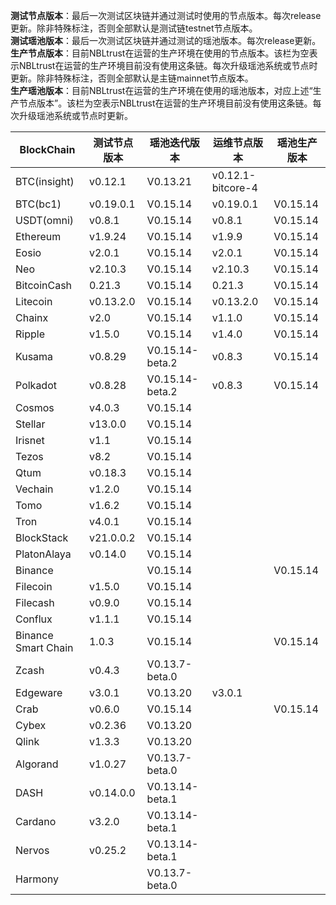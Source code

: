 **测试节点版本**：最后一次测试区块链并通过测试时使用的节点版本。每次release更新。除非特殊标注，否则全部默认是测试链testnet节点版本。<br/>
**测试瑶池版本**：最后一次测试区块链并通过测试的瑶池版本。每次release更新。<br/>
**生产节点版本**：目前NBLtrust在运营的生产环境在使用的节点版本。该栏为空表示NBLtrust在运营的生产环境目前没有使用这条链。每次升级瑶池系统或节点时更新。除非特殊标注，否则全部默认是主链mainnet节点版本。<br/>
**生产瑶池版本**：目前NBLtrust在运营的生产环境在使用的瑶池版本，对应上述“生产节点版本”。该栏为空表示NBLtrust在运营的生产环境目前没有使用这条链。每次升级瑶池系统或节点时更新。<br/>


| BlockChain  | 测试节点版本 | 瑶池迭代版本 | 运维节点版本 | 瑶池生产版本 |
| ----------- | ---------- | ---------- | ---------- | ---------- | 
| BTC(insight) | v0.12.1    | V0.13.21 |    v0.12.1-bitcore-4  |  |
| BTC(bc1)    | v0.19.0.1    | V0.15.14 |    v0.19.0.1  | V0.15.14 |
| USDT(omni) | v0.8.1    | V0.15.14 |    v0.8.1  | V0.15.14 |
| Ethereum    | v1.9.24     | V0.15.14 |     	v1.9.9 | V0.15.14 |
| Eosio       | v2.0.1 | V0.15.14 | v2.0.1 | V0.15.14 |
| Neo         | v2.10.3    | V0.15.14 |    	v2.10.3 | V0.15.14   |
| BitcoinCash | 0.21.3     | V0.15.14 | 0.21.3   | V0.15.14 |
| Litecoin    | v0.13.2.0    | V0.15.14 |   v0.13.2.0   | V0.15.14 |
| Chainx      | v2.0     | V0.15.14 |  v1.1.0    | V0.15.14 | 
| Ripple      | v1.5.0     | V0.15.14 |  	v1.4.0    | V0.15.14 |
| Kusama      | v0.8.29    | V0.15.14-beta.2 |  v0.8.3  | V0.15.14 | 
| Polkadot      | v0.8.28    | V0.15.14-beta.2 |  v0.8.3  | V0.15.14 |
| Cosmos      | v4.0.3      | V0.15.14 |    |  |
| Stellar     | v13.0.0    | V0.15.14 |    |  |
| Irisnet     | v1.1    | V0.15.14 |  	   |  |
| Tezos       | v8.2   | V0.15.14 |      |  |
| Qtum        | v0.18.3    | V0.15.14 |     |  | 
| Vechain     | v1.2.0     | V0.15.14 |      |  |
| Tomo        | v1.6.2     | V0.15.14 |      |  | 
| Tron        | v4.0.1 | V0.15.14 |     	       |  |
| BlockStack  | v21.0.0.2 | V0.15.14 |     	       |  |
| PlatonAlaya      | v0.14.0   | V0.15.14 |   |    |
| Binance     | |V0.15.14 | |V0.15.14
| Filecoin     |v1.5.0 |V0.15.14 | |
| Filecash     |v0.9.0 |V0.15.14 | |
| Conflux     |v1.1.1 |V0.15.14 | |
| Binance Smart Chain    |1.0.3 |V0.15.14 | |V0.15.14
| Zcash       | v0.4.3     | V0.13.7-beta.0 |   	   |  | 
| Edgeware    | v3.0.1    | V0.13.20 | v3.0.1     |       | 
| Crab        |  v0.6.0   | V0.15.14 |         | V0.15.14    |
| Cybex       | v0.2.36    | V0.13.20 |   	  |  |
| Qlink       | v1.3.3     | V0.13.20 |  | |
| Algorand    | v1.0.27    | V0.13.7-beta.0 |      |  |
| DASH        | v0.14.0.0   | V0.13.14-beta.1 |        |    |
| Cardano     | v3.2.0     | V0.13.14-beta.1 |            |            | 
| Nervos      | v0.25.2   | V0.13.14-beta.1 |            |         | 
| Harmony     |            | V0.13.7-beta.0 |            | | 
